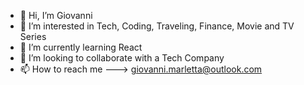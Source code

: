 - 👋 Hi, I’m Giovanni
- 👀 I’m interested in Tech, Coding, Traveling, Finance, Movie and TV Series
- 🌱 I’m currently learning React
- 💞️ I’m looking to collaborate with a Tech Company
- 📫 How to reach me ---> giovanni.marletta@outlook.com

<!---
Giovym/Giovym is a ✨ special ✨ repository because its `README.md` (this file) appears on your GitHub profile.
You can click the Preview link to take a look at your changes.
--->

